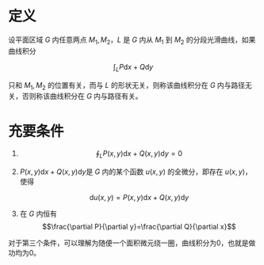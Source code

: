 
# 定义

设平面区域 $G$ 内任意两点 $M_1,M_2$，$L$ 是 $G$ 内从 $M_1$ 到 $M_2$ 的分段光滑曲线，如果曲线积分

$$
\int_L P\mathrm{d}x+Q\mathrm{d}y
$$

只和 $M_1,M_2$ 的位置有关，而与 $L$ 的形状无关，则称该曲线积分在 $G$ 内与路径无关，否则称该曲线积分在 $G$ 内与路径有关。

# 充要条件

1. $$
   \oint_L P(x,y)\mathrm{d}x+Q(x,y)\mathrm{d}y=0
   $$
1. $P(x,y)\mathrm{d}x+Q(x,y)\mathrm{d}y$是 $G$ 内的某个函数 $u(x,y)$ 的全微分，即存在 $u(x,y)$，使得

   $$
   \mathrm{d}u(x,y)=P(x,y)\mathrm{d}x+Q(x,y)\mathrm{d}y
   $$
1. 在 $G$ 内恒有
   $$\frac{\partial P}{\partial y}=\frac{\partial Q}{\partial x}$$

对于第三个条件，可以理解为随便一个面积微元绕一圈，曲线积分为0，也就是做功均为0。
